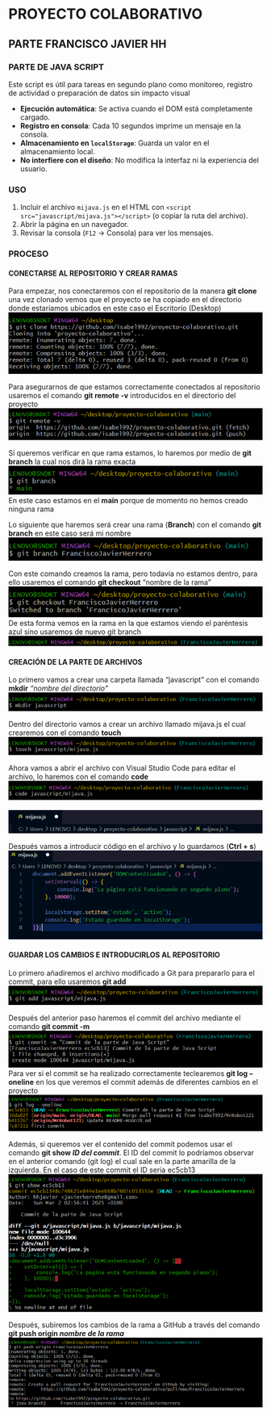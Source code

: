 # PROYECTO COLABORATIVO
## PARTE FRANCISCO JAVIER HH
### PARTE DE JAVA SCRIPT
Este script es útil para tareas en segundo plano como monitoreo, registro de actividad o preparación de datos sin impacto visual 
- **Ejecución automática**: Se activa cuando el DOM está completamente cargado.
- **Registro en consola**: Cada 10 segundos imprime un mensaje en la consola.
- **Almacenamiento en `localStorage`**: Guarda un valor en el almacenamiento local.
- **No interfiere con el diseño**: No modifica la interfaz ni la experiencia del usuario.

### USO
1. Incluir el archivo `mijava.js` en el HTML con `<script src="javascript/mijava.js"></script>` (o copiar la ruta del archivo).
2. Abrir la página en un navegador.
3. Revisar la consola (`F12` → Consola) para ver los mensajes.

### PROCESO
#### CONECTARSE AL REPOSITORIO Y CREAR RAMAS
Para empezar, nos conectaremos con el repositorio de la manera **git clone** una vez clonado vemos que el proyecto se ha copiado en el directorio donde estaríamos ubicados en este caso el Escritorio (Desktop)<br>
![alt text](<img/Captura de pantalla 2025-03-02 014441.png>)


Para asegurarnos de que estamos correctamente conectados al repositorio usaremos el comando **git remote -v** introducidos en el directorio del proyecto <br>
![alt text](<img/Captura de pantalla 2025-03-02 014920.png>)


Si queremos verificar en que rama estamos, lo haremos por medio de **git branch** la cual nos dirá la rama exacta
![alt text](<img/Captura de pantalla 2025-03-02 015206.png>)<br>
En este caso estamos en el **main** porque de momento no hemos creado ninguna rama

Lo siguiente que haremos será crear una rama (**Branch**) con el comando **git branch** en este caso será mi nombre <br>
![alt text](<img/Captura de pantalla 2025-03-02 015946.png>)


Con este comando creamos la rama, pero todavía no estamos dentro, para ello usaremos el comando **git checkout** “nombre de la rama”<br> 
![alt text](<img/Captura de pantalla 2025-03-02 020419.png>)<br>
De esta forma vemos en la rama en la que estamos viendo el paréntesis azul sino usaremos de nuevo git branch<br>
![alt text](<img/Captura de pantalla 2025-03-02 020533.png>)


#### CREACIÓN DE LA PARTE DE ARCHIVOS
Lo primero vamos a crear una carpeta llamada “javascript” con el comando **mkdir** _“nombre del directorio”_<br>
![alt text](<img/Captura de pantalla 2025-03-02 021516.png>)<br>

Dentro del directorio vamos a crear un archivo llamado mijava.js el cual crearemos con el comando **touch**<br>
![alt text](<img/Captura de pantalla 2025-03-02 021952.png>)

Ahora vamos a abrir el archivo con Visual Studio Code para editar el archivo, lo haremos con el comando **code** <br>
![alt text](<img/Captura de pantalla 2025-03-02 023626.png>)<br><br>
![alt text](<img/Captura de pantalla 2025-03-02 023900.png>)

Después vamos a introducir código en el archivo y lo guardamos (**Ctrl + s**)<br>
![alt text](<img/Captura de pantalla 2025-03-02 024104.png>)

#### GUARDAR LOS CAMBIOS E INTRODUCIRLOS AL REPOSITORIO

Lo primero añadiremos el archivo modificado a Git para prepararlo para el commit, para ello usaremos **git add**<br>
![alt text](<img/Captura de pantalla 2025-03-02 024615.png>)

Después del anterior paso haremos el commit del archivo mediante el comando **git commit -m**<br>
![alt text](<img/Captura de pantalla 2025-03-02 025650.png>)<br>
Para ver si el commit se ha realizado correctamente teclearemos **git log –oneline** en los que veremos el commit además de diferentes cambios en el proyecto<br>
![alt text](<img/Captura de pantalla 2025-03-02 030044.png>)

Además, si queremos ver el contenido del commit podemos usar el comando **git show _ID del commit_**. El ID del commit lo podríamos observar en el anterior comando (git log) el cual sale en la parte amarilla de la izquierda. En el caso de este commit el ID seria ec5cb13<br>
![alt text](<img/Captura de pantalla 2025-03-02 030556.png>)

Después, subiremos los cambios de la rama a GitHub a través del comando **git push origin _nombre de la rama_** 
![alt text](<img/Captura de pantalla 2025-03-02 033623.png>)
